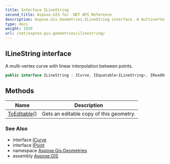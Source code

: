 ```yaml
---
title: Interface ILineString
second_title: Aspose.GIS for .NET API Reference
description: Aspose.Gis.Geometries.ILineString interface. A multivertex curve with linear interpolation between points.
type: docs
weight: 1020
url: /net/aspose.gis.geometries/ilinestring/
---
```

## ILineString interface

A multi-vertex curve with linear interpolation between points.

```csharp
public interface ILineString : ICurve, IEquatable<ILineString>, IReadOnlyList<IPoint>
```

## Methods

| Name | Description |
| --- | --- |
| [ToEditable](../../aspose.gis.geometries/ilinestring/toeditable/)() | Gets an editable copy of this geometry. |

### See Also

* interface [ICurve](../icurve/)
* interface [IPoint](../ipoint/)
* namespace [Aspose.Gis.Geometries](../../aspose.gis.geometries/)
* assembly [Aspose.GIS](../../)


